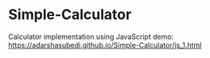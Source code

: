 # Simple-Calculator
Calculator implementation using JavaScript
demo:  https://adarshasubedi.github.io/Simple-Calculator/js_1.html
